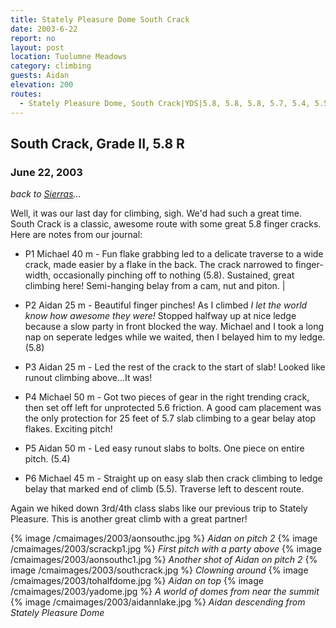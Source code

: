 ```yaml
---
title: Stately Pleasure Dome South Crack
date: 2003-6-22
report: no
layout: post
location: Tuolumne Meadows
category: climbing
guests: Aidan
elevation: 200
routes:
  - Stately Pleasure Dome, South Crack|YDS|5.8, 5.8, 5.8, 5.7, 5.4, 5.5
---
```


<h2>South Crack, Grade II, 5.8 R</h2>
<h3>June 22, 2003</h3>

*back to [Sierras](#/sections/trips/2003_cali)...*

Well, it was our last day for climbing, sigh. We'd had such a great time.
South Crack is a classic, awesome route with some great 5.8 finger cracks.
Here are notes from our journal:


* P1 Michael 40 m - 
Fun flake grabbing led to a delicate traverse to a wide crack, made easier
by a flake in the back. The crack narrowed to finger-width, occasionally
pinching off to nothing (5.8). Sustained, great climbing here!
Semi-hanging belay from a cam, nut and piton. |

* P2 Aidan 25 m -
Beautiful finger pinches! As I climbed <i>I let the world know how awesome
they were!</i> Stopped halfway up at nice ledge because a slow party in
front blocked the way. Michael and I took a long nap on seperate ledges
while we waited, then I belayed him to my ledge. (5.8)

* P3 Aidan 25 m -
Led the rest of the crack to the start of slab! Looked like runout climbing
above...It was!

* P4 Michael 50 m -
Got two pieces of gear in the right trending crack, then set off left for
unprotected 5.6 friction. A good cam placement was the only protection for
25 feet of 5.7 slab climbing to a gear belay atop flakes. Exciting pitch!

* P5 Aidan 50 m -
Led easy runout slabs to bolts. One piece on entire pitch. (5.4)


* P6 Michael 45 m -
Straight up on easy slab then crack climbing to ledge belay that marked
end of climb (5.5). Traverse left to descent route.


Again we hiked down 3rd/4th class slabs like our previous trip to
Stately Pleasure. This is another great climb with a great partner!




{% image /cmaimages/2003/aonsouthc.jpg %}
<i>Aidan on pitch 2</i>
{% image /cmaimages/2003/scrackp1.jpg %}
<i>First pitch with a party above</i>
{% image /cmaimages/2003/aonsouthc1.jpg %}
<i>Another shot of Aidan on pitch 2</i>
{% image /cmaimages/2003/southcrack.jpg %}
<i>Clowning around</i>
{% image /cmaimages/2003/tohalfdome.jpg %}
<i>Aidan on top</i>
{% image /cmaimages/2003/yadome.jpg %}
<i>A world of domes from near the summit</i>
{% image /cmaimages/2003/aidannlake.jpg %}
<i>Aidan descending from Stately Pleasure Dome</i>
